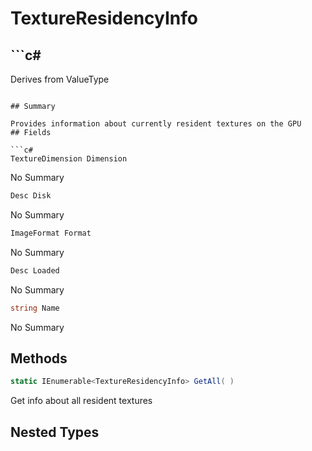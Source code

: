 # TextureResidencyInfo

## ```c#
Derives from ValueType
```

## Summary

Provides information about currently resident textures on the GPU
## Fields

```c#
TextureDimension Dimension
```
No Summary
```c#
Desc Disk
```
No Summary
```c#
ImageFormat Format
```
No Summary
```c#
Desc Loaded
```
No Summary
```c#
string Name
```
No Summary
## Methods

```c#
static IEnumerable<TextureResidencyInfo> GetAll( ) 
```
Get info about all resident textures
## Nested Types

